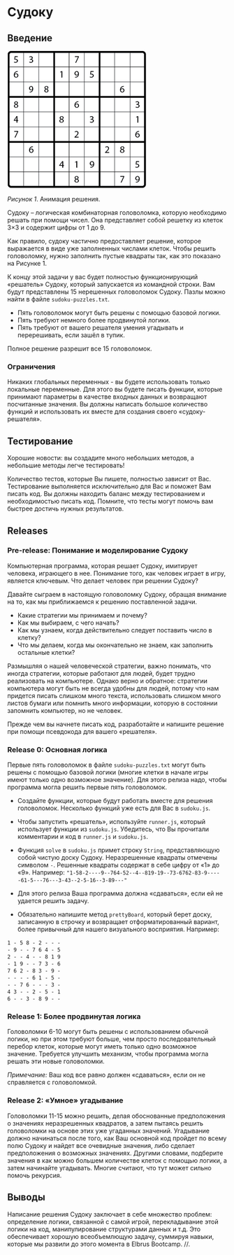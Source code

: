 # Судоку

## Введение

![Решение анимация](readme-assets/sequence.gif)

*Рисунок 1*. Анимация решения.

Судоку – логическая комбинаторная головоломка, которую необходимо решать при помощи чисел.  Она представляет собой решетку из клеток 3×3 и содержит цифры от 1 до 9.

Как правило, судоку частично предоставляет решение, которое выражается в виде уже заполненных числами клеток. Чтобы решить головоломку, нужно заполнить пустые квадраты так, как это показано на Рисунке 1.

К концу этой задачи у вас будет полностью функционирующий «решатель» Судоку, который запускается из командной строки. Вам будут представлены 15 нерешенных головоломок Судоку. Пазлы можно найти в файле `sudoku-puzzles.txt`.

* Пять головоломок могут быть решены с помощью базовой логики.
* Пять требуют немного более продвинутой логики.
* Пять требуют от вашего решателя умения угадывать и перерешивать, если зашёл в тупик.

Полное решение разрешит все 15 головоломок.

### Ограничения

Никаких глобальных переменных -  вы будете использовать только локальные переменные.
Для этого вы будете писать функции, которые принимают параметры в качестве входных данных и возвращают посчитанные значения. Вы должны написать большое количество функций и использовать их вместе для создания своего «судоку-решателя».


## Тестирование

Хорошие новости: вы создадите много небольших методов, а небольшие методы легче тестировать!

Количество тестов, которые Вы пишете, полностью зависит от Вас. Тестирование выполняется исключительно для Вас и поможет Вам писать код. Вы должны находить баланс между тестированием и необходимостью писать код. Помните, что тесты могут помочь вам быстрее достичь нужных результатов.


## Releases

### Pre-release: Понимание и моделирование Судоку

Компьютерная программа, которая решает Судоку, имитирует человека, играющего в нее. Понимание того, как человек играет в игру, является ключевым. Что делает человек при решении Судоку?

Давайте сыграем в настоящую головоломку Судоку, обращая внимание на то, как мы приближаемся к решению поставленной задачи.

- Какие стратегии мы принимаем и почему?
- Как мы выбираем, с чего начать?
- Как мы узнаем, когда действительно следует поставить число в клетку?
- Что мы делаем, когда мы окончательно не знаем, как заполнить остальные клетки?

Размышляя о нашей человеческой стратегии, важно понимать, что иногда стратегии, которые работают для людей, будет трудно реализовать на компьютере. Однако верно и обратное: стратегии компьютера могут быть не всегда удобны для людей, потому что нам придется писать слишком много текста, использовать слишком много листов бумаги или помнить много информации, которую в состоянии запомнить компьютер, но не человек.

Прежде чем вы начнете писать код, разработайте и напишите решение при помощи псевдокода для вашего «решателя».

### Release 0: Основная логика

Первые пять головоломок в файле `sudoku-puzzles.txt` могут быть решены с помощью базовой логики (многие клетки в начале игры имеют только одно возможное значение). Для этого релиза надо, чтобы программа могла решить первые пять головоломок.

- Создайте функции, которые будут работать вместе для решения головоломок. Несколько функций уже есть для Вас в `sudoku.js`.
- Чтобы запустить «решатель», используйте `runner.js`, который использует функции из `sudoku.js`. Убедитесь, что Вы прочитали комментарии и код в `runner.js` и `sudoku.js`.
- Функция `solve` в `sudoku.js` примет строку `String`, представляющую собой чистую доску Судоку. Неразрешенные квадраты отмечены символом ` - `. Решенные квадраты содержат в себе цифру от «1» до «9». Например:
  `"1-58-2----9--764-52--4--819-19--73-6762-83-9-----61-5---76---3-43--2-5-16--3-89---"`

- Для этого релиза Ваша программа должна «сдаваться», если ей не удается решить задачу.
- Обязательно напишите метод `prettyBoard`, который берет доску, записанную в строчку и возвращает отформатированный вариант, более привычный для нашего визуального восприятия. Например:

```
1 - 5 8 - 2 - - -
- 9 - - 7 6 4 - 5
2 - - 4 - - 8 1 9
- 1 9 - - 7 3 - 6
7 6 2 - 8 3 - 9 -
- - - - 6 1 - 5 -
- - 7 6 - - - 3 -
4 3 - - 2 - 5 - 1
6 - - 3 - 8 9 - -
```
### Release 1: Более продвинутая логика

Головоломки 6-10 могут быть решены с использованием обычной логики, но при этом требуют больше, чем просто последовательный перебор клеток, которые могут иметь только одно возможное значение. Требуется улучшить механизм, чтобы программа могла решать эти новые головоломки.

*Примечание:* Ваш код все равно должен «сдаваться», если он не справляется с головоломкой.

### Release 2: «Умное» угадывание

Головоломки 11-15 можно решить, делая обоснованные предположения о значениях неразрешенных квадратов, а затем пытаясь решить головоломки на основе этих уже угаданных значений. Угадывание должно начинаться после того, как Ваш основной код пройдет по всему полю Судоку и найдет все очевидные значения, либо сделает предположения о возможных значениях. Другими словами, подберите значения в как можно большем количестве клеток с помощью логики, а затем начинайте угадывать. Многие считают, что тут может сильно помочь рекурсия.

## Выводы

Написание решения Судоку заключает в себе множество проблем: определение логики, связанной с самой игрой, перекладывание этой логики на код, манипулирование структурами данных и т.д. Это обеспечивает хорошую всеобъемлющую задачу, суммируя навыки, которые мы развили до этого момента в Elbrus Bootcamp.
//.
